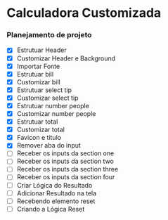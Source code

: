# Calculadora Customizada


### Planejamento de projeto

- [X] Estrutuar Header
- [X] Customizar Header e Background
- [X] Importar Fonte
- [X] Estrutuar bill
- [x] Customizar bill
- [x] Estrutuar select tip
- [x] Customizar select tip
- [x] Estrutuar number people
- [x] Customizar number people
- [x] Estrutuar total
- [x] Customizar total
- [x] Favicon e titulo
- [X] Remover aba do input
- [ ] Receber os inputs da section one
- [ ] Receber os inputs da section two
- [ ] Receber os inputs da section three
- [ ] Receber os inputs da section four
- [ ] Criar Lógica do Resultado
- [ ] Adicionar Resultado na tela
- [ ] Recebendo elemento reset
- [ ] Criando a Lógica Reset